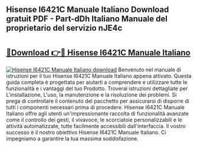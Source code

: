 ## Hisense I6421C Manuale Italiano Download gratuit PDF - Part-dDh Italiano Manuale del proprietario del servizio nJE4c

# <h2><a href="http://dfevg68.blite.top/?on=Hisense+I6421C+Manuale+Italiano">🔗Download 👉🔴 Hisense I6421C Manuale Italiano</a></h2>

[![Hisense I6421C Manuale Italiano download](https://i.imgur.com/lujVjoI.png)](http://dfevg68.blite.top/?on=Hisense+I6421C+Manuale+Italiano)
Benvenuto nel manuale di istruzioni per il tuo Hisense I6421C Manuale Italiano appena attivato. Questa guida completa è progettata per aiutarti a comprendere e utilizzare tutte le funzionalità e i vantaggi del tuo Prodotto. Troverai istruzioni dettagliate per L'installazione, L'uso, la manutenzione e la risoluzione dei problemi. Si prega di controllare il contenuto del pacchetto per assicurarsi di disporre di tutti i componenti necessari prima di procedere. Hisense I6421C Manuale Italiano offre agli utenti un'impressionante raccolta di funzionalità avanzate come il controllo dei gesti, il vivavoce, le scorciatoie personalizzabili e le attività automatizzate, tutte facilmente accessibili dall'interfaccia. Il vostro successo è il nostro obiettivo Hisense I6421C Manuale Italiano. Ci impegniamo a garantire la tua massima soddisfazione.

